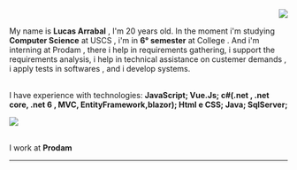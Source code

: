 <img align='right' src="https://github-readme-stats.vercel.app/api?username=LucasArrabal&show_icons=true&title_color=783c00&text_color=af552e&icon_color=783c00&bg_color=f8efd4&cache_seconds=2300">

<br>My name is **Lucas Arrabal** , I'm 20 years old. In the moment i'm studying **Computer Science** at USCS , i'm in **6° semester** at College . And i'm  interning at Prodam , there i help in requirements gathering, i support the requirements analysis, i help in  technical assistance on custemer demands , i apply tests in softwares , and i develop systems.<br/>


<br>I have experience  with technologies:
**JavaScript; Vue.Js;
c#(.net , .net core, .net 6 , MVC, EntityFramework,blazor);
Html e CSS;
Java;
SqlServer;**<br/>


<img src="https://img.shields.io/static/v1?label=Overview&message=Lucas Arrabal&color=f8efd4&style=for-the-badge&logo=GitHub">

<p>

<br>I work at **Prodam**<br/>



</p>
<hr>
